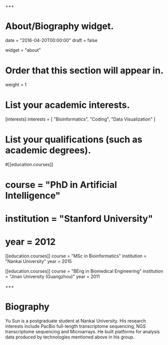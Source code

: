 +++
# About/Biography widget.

date = "2016-04-20T00:00:00"
draft = false

widget = "about"

# Order that this section will appear in.
weight = 1

# List your academic interests.
[interests]
  interests = [
    "Bioinformatics",
    "Coding",
    "Data Visualization"
  ]

# List your qualifications (such as academic degrees).
#[[education.courses]]
#  course = "PhD in Artificial Intelligence"
#  institution = "Stanford University"
#  year = 2012

[[education.courses]]
  course = "MSc in Bioinformatics"
  institution = "Nankai University"
  year = 2015

[[education.courses]]
  course = "BEng in Biomedical Engineering"
  institution = "Jinan University (Guangzhou)"
  year = 2011
 
+++

# Biography

Yu Sun is a postgraduate student at Nankai University. His research interests include PacBio full-length transcriptome sequencing, NGS transcriptome sequencing and Microarrays. He built platforms for analysis data produced by technologies mentioned above in his group.

